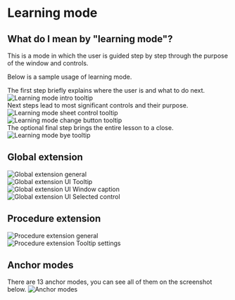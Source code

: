 # Learning mode
## What do I mean by "learning mode"?  
This is a mode in which the user is guided step by step through the purpose of the window and controls.  
  
Below is a sample usage of learning mode.  

The first step briefly explains where the user is and what to do next.
![Learning mode intro tooltip](https://github.com/mikeduglas/Learning-mode/blob/master/screenshots/lm-browse-intro-tooltip.jpg?raw=true)  
Next steps lead to most significant controls and their purpose.
![Learning mode sheet control tooltip](https://github.com/mikeduglas/Learning-mode/blob/master/screenshots/lm-browse-sheet-tooltip.jpg?raw=true)  
![Learning mode change button tooltip](https://github.com/mikeduglas/Learning-mode/blob/master/screenshots/lm-browse-change-button-tooltip.jpg?raw=true)  
The optional final step brings the entire lesson to a close.
![Learning mode bye tooltip](https://github.com/mikeduglas/Learning-mode/blob/master/screenshots/lm-browse-bye-tooltip.jpg?raw=true)  

## Global extension
![Global extension general](https://github.com/mikeduglas/Learning-mode/blob/master/screenshots/tpl-general.jpg?raw=true)  
![Global extension UI Tooltip](https://github.com/mikeduglas/Learning-mode/blob/master/screenshots/tpl-ui-tooltip.jpg?raw=true)  
![Global extension UI Window caption](https://github.com/mikeduglas/Learning-mode/blob/master/screenshots/tpl-ui-caption.jpg?raw=true)  
![Global extension UI Selected control](https://github.com/mikeduglas/Learning-mode/blob/master/screenshots/tpl-ui-control.jpg?raw=true)  

## Procedure extension
![Procedure extension general](https://github.com/mikeduglas/Learning-mode/blob/master/screenshots/tpl-local-general.jpg?raw=true)  
![Procedure extension Tooltip settings](https://github.com/mikeduglas/Learning-mode/blob/master/screenshots/tpl-local-tooltip-settings.jpg?raw=true)  

## Anchor modes
There are 13 anchor modes, you can see all of them on the screenshot below.
![Anchor modes](https://github.com/mikeduglas/Learning-mode/blob/master/screenshots/anchors.jpg?raw=true)  
